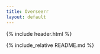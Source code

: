 ```yaml
---
title: Overseerr
layout: default
---
```


{% include header.html %}

{% include_relative README.md %}
